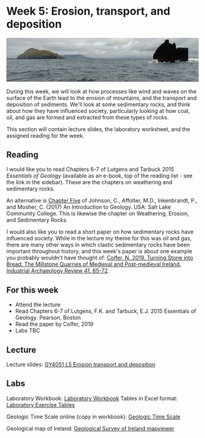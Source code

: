 # Week 5: Erosion, transport, and deposition

![Week 5 Cover image](./assets/images/dingle.png)

During this week, we will look at how processes like wind and waves on the surface of the Earth lead to the erosion of mountains, and the transport and deposition of sediments. We'll look at some sedimentary rocks, and think about how they have influenced society, particularly looking at how coal, oil, and gas are formed and extracted from these types of rocks.

This section will contain lecture slides, the laboratory worksheet, and the assigned reading for the week.

## Reading

I would like you to read Chapters 6-7 of Lutgens and Tarbuck 2015 *Essentials of Geology* (available as an e-book, top of the reading list - see the link in the sidebar). These are the chapters on weathering and sedimentary rocks. 

An alternative is [Chapter Five](https://opengeology.org/textbook/5-weathering-erosion-and-sedimentary-rocks/) of Johnson, C., Affolter, M.D., Inkenbrandt, P., and Mosher, C. (2017) An Introduction to Geology. USA: Salt Lake Community College. This is likewise the chapter on Weathering, Erosion, and Sedimentary Rocks.

I would also like you to read a short paper on how sedimentary rocks have influenced society. While in the lecture my theme for this was oil and gas, there are many other ways in which clastic sedimentary rocks have been important throughout history, and this week's paper is about one example you probably wouldn't have thought of: [Colfer, N. 2019. Turning Stone into Bread: The Millstone Quarries of Medieval and Post-medieval Ireland. Industrial Archaeology Review 41, 65-72](https://www.tandfonline.com/doi/full/10.1080/03090728.2019.1594063).

## For this week

 - Attend the lecture
 - Read Chapters 6-7 of Lutgens, F.K. and Tarbuck, E.J. 2015 Essentials of Geology. Pearson, Boston
 - Read the paper by Colfer, 2019
 - Labs TBC

## Lecture

Lecture slides: [GY4051 L5 Erosion transport and deposition](./assets/lectures/GY4051_L5_Erosion_transport_deposition.pdf)

## Labs

Laboratory Workbook: [Laboratory Workbook](./assets/labs/GY4051_Lab_Workbook.pdf)
Tables in Excel format: [Laboratory Exercise Tables](./assets/labs/GY4051_Lab_Tables.xlsx)

Geologic Time Scale online (copy in workbook): [Geologic Time Scale](https://stratigraphy.org/chart/)

Geological map of Ireland: [Geological Survey of Ireland mapviewer](https://dcenr.maps.arcgis.com/apps/MapSeries/index.html?appid=a30af518e87a4c0ab2fbde2aaac3c228)


